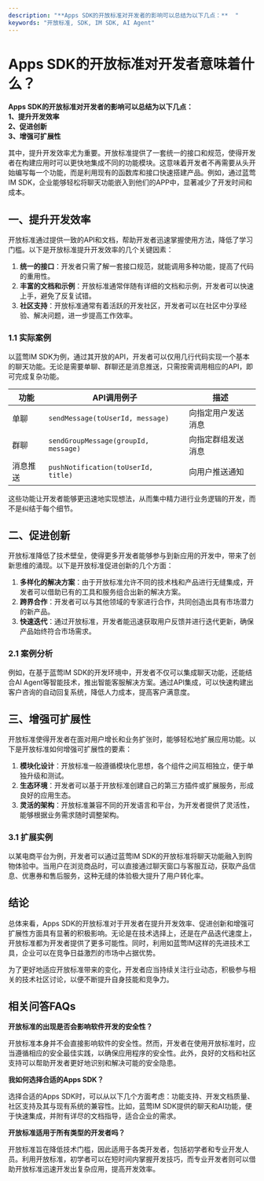 ```yaml
---
description: "**Apps SDK的开放标准对开发者的影响可以总结为以下几点：**  "
keywords: "开放标准, SDK, IM SDK, AI Agent"
---
```

# Apps SDK的开放标准对开发者意味着什么？

**Apps SDK的开放标准对开发者的影响可以总结为以下几点：**  
**1、提升开发效率**  
**2、促进创新**  
**3、增强可扩展性**  

其中，提升开发效率尤为重要。开放标准提供了一套统一的接口和规范，使得开发者在构建应用时可以更快地集成不同的功能模块。这意味着开发者不再需要从头开始编写每一个功能，而是利用现有的函数库和接口快速搭建产品。例如，通过蓝莺IM SDK，企业能够轻松将聊天功能嵌入到他们的APP中，显著减少了开发时间和成本。

## **一、提升开发效率**

开放标准通过提供一致的API和文档，帮助开发者迅速掌握使用方法，降低了学习门槛。以下是开放标准提升开发效率的几个关键因素：

1. **统一的接口**：开发者只需了解一套接口规范，就能调用多种功能，提高了代码的重用性。
2. **丰富的文档和示例**：开放标准通常伴随有详细的文档和示例，开发者可以快速上手，避免了反复试错。
3. **社区支持**：开放标准通常有着活跃的开发社区，开发者可以在社区中分享经验、解决问题，进一步提高工作效率。

### **1.1 实际案例**

以蓝莺IM SDK为例，通过其开放的API，开发者可以仅用几行代码实现一个基本的聊天功能。无论是需要单聊、群聊还是消息推送，只需按需调用相应的API，即可完成复杂功能。

| 功能           | API调用例子                         | 描述                       |
| -------------- | ------------------------------------ | -------------------------- |
| 单聊           | `sendMessage(toUserId, message)`    | 向指定用户发送消息        |
| 群聊           | `sendGroupMessage(groupId, message)` | 向指定群组发送消息        |
| 消息推送       | `pushNotification(toUserId, title)`  | 向用户推送通知           |

这些功能让开发者能够更迅速地实现想法，从而集中精力进行业务逻辑的开发，而不是纠结于每个细节。

## **二、促进创新**

开放标准降低了技术壁垒，使得更多开发者能够参与到新应用的开发中，带来了创新思维的涌现。以下是开放标准促进创新的几个方面：

1. **多样化的解决方案**：由于开放标准允许不同的技术栈和产品进行无缝集成，开发者可以借助已有的工具和服务组合出新的解决方案。
2. **跨界合作**：开发者可以与其他领域的专家进行合作，共同创造出具有市场潜力的新产品。
3. **快速迭代**：通过开放标准，开发者能迅速获取用户反馈并进行迭代更新，确保产品始终符合市场需求。

### **2.1 案例分析**

例如，在基于蓝莺IM SDK的开发环境中，开发者不仅可以集成聊天功能，还能结合AI Agent等智能技术，推出智能客服解决方案。通过API集成，可以快速构建出客户咨询的自动回复系统，降低人力成本，提高客户满意度。

## **三、增强可扩展性**

开放标准使得开发者在面对用户增长和业务扩张时，能够轻松地扩展应用功能。以下是开放标准如何增强可扩展性的要素：

1. **模块化设计**：开放标准一般遵循模块化思想，各个组件之间互相独立，便于单独升级和测试。
2. **生态环境**：开发者可以基于开放标准创建自己的第三方插件或扩展服务，形成良好的应用生态。
3. **灵活的架构**：开放标准兼容不同的开发语言和平台，为开发者提供了灵活性，能够根据业务需求随时调整架构。

### **3.1 扩展实例**

以某电商平台为例，开发者可以通过蓝莺IM SDK的开放标准将聊天功能融入到购物体验中。当用户在浏览商品时，可以直接通过聊天窗口与客服互动，获取产品信息、优惠券和售后服务，这种无缝的体验极大提升了用户转化率。

## **结论**

总体来看，Apps SDK的开放标准对于开发者在提升开发效率、促进创新和增强可扩展性方面具有显著的积极影响。无论是在技术选择上，还是在产品迭代速度上，开放标准都为开发者提供了更多可能性。同时，利用如蓝莺IM这样的先进技术工具，企业可以在竞争日益激烈的市场中占据优势。

为了更好地适应开放标准带来的变化，开发者应当持续关注行业动态，积极参与相关的技术社区讨论，以便不断提升自身技能和竞争力。

## 相关问答FAQs

**开放标准的出现是否会影响软件开发的安全性？**

开放标准本身并不会直接影响软件的安全性。然而，开发者在使用开放标准时，应当遵循相应的安全最佳实践，以确保应用程序的安全性。此外，良好的文档和社区支持可以帮助开发者更好地识别和解决可能的安全隐患。

**我如何选择合适的Apps SDK？**

选择合适的Apps SDK时，可以从以下几个方面考虑：功能支持、开发文档质量、社区支持及其与现有系统的兼容性。比如，蓝莺IM SDK提供的聊天和AI功能，便于快速集成，并附有详尽的文档指导，适合企业的需求。

**开放标准适用于所有类型的开发者吗？**

开放标准旨在降低技术门槛，因此适用于各类开发者，包括初学者和专业开发人员。利用开放标准，初学者可以在短时间内掌握开发技巧，而专业开发者则可以借助开放标准迅速开发出复杂应用，提高开发效率。
